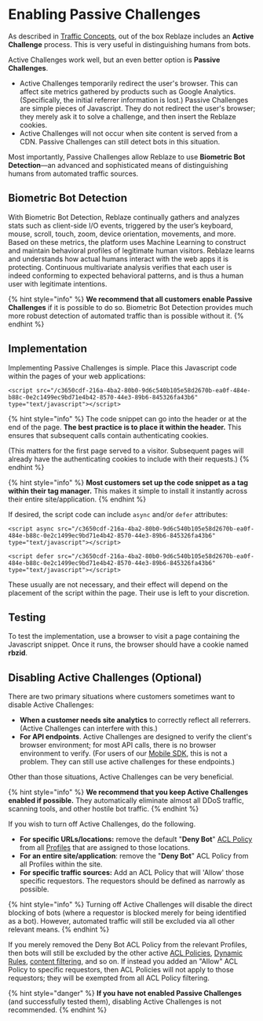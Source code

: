 # Enabling Passive Challenges

As described in [Traffic Concepts](../../product-walkthrough/reblaze-traffic/traffic-concepts.md), out of the box Reblaze includes an **Active Challenge** process. This is very useful in distinguishing humans from bots.

Active Challenges work well, but an even better option is **Passive Challenges**. 

* Active Challenges temporarily redirect the user's browser. This can affect site metrics gathered by products such as Google Analytics. \(Specifically, the initial referrer information is lost.\) Passive Challenges are simple pieces of Javascript. They do not redirect the user's browser; they merely ask it to solve a challenge, and then insert the Reblaze cookies.
* Active Challenges will not occur when site content is served from a CDN. Passive Challenges can still detect bots in this situation.

Most importantly, Passive Challenges allow Reblaze to use **Biometric Bot Detection**—an advanced and sophisticated means of distinguishing humans from automated traffic sources.

## Biometric Bot Detection

With Biometric Bot Detection, Reblaze continually gathers and analyzes stats such as client-side I/O events, triggered by the user’s keyboard, mouse, scroll, touch, zoom, device orientation, movements, and more. Based on these metrics, the platform uses Machine Learning to construct and maintain behavioral profiles of legitimate human visitors. Reblaze learns and understands how actual humans interact with the web apps it is protecting. Continuous multivariate analysis verifies that each user is indeed conforming to expected behavioral patterns, and is thus a human user with legitimate intentions.

{% hint style="info" %}
**We recommend that all customers enable Passive Challenges** if it is possible to do so. Biometric Bot Detection provides much more robust detection of automated traffic than is possible without it.
{% endhint %}

## Implementation

Implementing Passive Challenges is simple. Place this Javascript code within the pages of your web applications:

```text
<script src="/c3650cdf-216a-4ba2-80b0-9d6c540b105e58d2670b-ea0f-484e-b88c-0e2c1499ec9bd71e4b42-8570-44e3-89b6-845326fa43b6" type="text/javascript"></script>
```

{% hint style="info" %}
The code snippet can go into the header or at the end of the page. **The best practice is to place it within the header.** This ensures that subsequent calls contain authenticating cookies.

\(This matters for the first page served to a visitor. Subsequent pages will already have the authenticating cookies to include with their requests.\)
{% endhint %}

{% hint style="info" %}
**Most customers set up the code snippet as a tag within their tag manager.** This makes it simple to install it instantly across their entire site/application.
{% endhint %}

If desired, the script code can include `async` and/or `defer` attributes:

```text
<script async src="/c3650cdf-216a-4ba2-80b0-9d6c540b105e58d2670b-ea0f-484e-b88c-0e2c1499ec9bd71e4b42-8570-44e3-89b6-845326fa43b6" type="text/javascript"></script>
```

```text
<script defer src="/c3650cdf-216a-4ba2-80b0-9d6c540b105e58d2670b-ea0f-484e-b88c-0e2c1499ec9bd71e4b42-8570-44e3-89b6-845326fa43b6" type="text/javascript"></script>
```

These usually are not necessary, and their effect will depend on the placement of the script within the page. Their use is left to your discretion.

## Testing

To test the implementation, use a browser to visit a page containing the Javascript snippet. Once it runs, the browser should have a cookie named **rbzid**.

## Disabling Active Challenges \(Optional\)

There are two primary situations where customers sometimes want to disable Active Challenges:

* **When a customer needs site analytics** to correctly reflect all referrers. \(Active Challenges can interfere with this.\)
* **For API endpoints**. Active Challenges are designed to verify the client's browser environment; for most API calls, there is no browser environment to verify. \(For users of our [Mobile SDK](../reblaze-api-1/mobile-sdk.md), this is not a problem. They can still use active challenges for these endpoints.\)

Other than those situations, Active Challenges can be very beneficial.

{% hint style="info" %}
**We recommend that you keep Active Challenges enabled if possible.** They automatically eliminate almost all DDoS traffic, scanning tools, and other hostile bot traffic.
{% endhint %}

If you wish to turn off Active Challenges, do the following.

* **For specific URLs/locations:** remove the default "**Deny Bot**" [ACL Policy](../../product-walkthrough/security/profiles/acl-policies.md) from all [Profiles](../../product-walkthrough/security/profiles/) that are assigned to those locations. 
* **For an entire site/application**: remove the "**Deny Bot**" ACL Policy from all Profiles within the site.
* **For specific traffic sources:** Add an ACL Policy that will 'Allow' those specific requestors. The requestors should be defined as narrowly as possible.

{% hint style="info" %}
Turning off Active Challenges will disable the direct blocking of bots \(where a requestor is blocked merely for being identified as a bot\). However, automated traffic will still be excluded via all other relevant means. 
{% endhint %}

If you merely removed the Deny Bot ACL Policy from the relevant Profiles, then bots will still be excluded by the other active [ACL Policies](../../product-walkthrough/security/profiles/acl-policies.md), [Dynamic Rules](../../product-walkthrough/security/dynamic-rules.md), [content filtering](../how-do-i.../filter-by-content.md), and so on. If instead you added an "Allow" ACL Policy to specific requestors, then ACL Policies will not apply to those requestors; they will be exempted from all ACL Policy filtering.

{% hint style="danger" %}
**If you have not enabled Passive Challenges** \(and successfully tested them\), disabling Active Challenges is not recommended.
{% endhint %}



